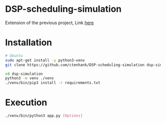 # DSP-scheduling-simulation
Extension of the previous project, Link [here](https://github.com/ctenhank/GA-based-CS-algorithm)

# Installation

```bash
# Ubuntu
sudo apt-get install -y python3-venv
git clone https://github.com/ctenhank/DSP-scheduling-simulation dsp-simulation

cd dsp-simulation
python3 -m venv ./venv
./venv/bin/pip3 install -r requirements.txt
```

# Execution

```bash
./venv/bin/python3 app.py [Options]
```